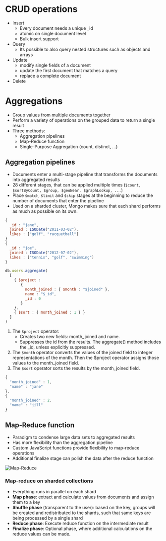 # CRUD operations

- Insert
    - Every document needs a unique _id
    - atomic on single document level
    - Bulk insert support
- Query
    - Its possible to also query nested structures such as objects and arrays
- Update
    - modify single fields of a document
    - update the first document that matches a query
    - replace a complete document
- Delete

# Aggregations

- Group values from multiple documents together
- Perform a variety of operations on the grouped data to return a single result
- Three methods:
    - Aggregation pipelines
    - Map-Reduce function
    - Single-Purpose Aggregation (count, distinct, ...)

## Aggregation pipelines

- Documents enter a multi-stage pipeline that transforms the documents into aggregated results
- 28 different stages, that can be applied multiple times (`$count, $sortByCount, $group, $geoNear, $graphLookup, ...`)
- Place `$match`, `$limit` and `$skip` stages at the beginning to reduce the number of documents that enter the pipeline
- Used on a sharded cluster, Mongo makes sure that each shard performs as much as possible on its own.

```javascript
{
  _id : "jane",
  joined : ISODate("2011-03-02"),
  likes : ["golf", "racquetball"]
}
{
  _id : "joe",
  joined : ISODate("2012-07-02"),
  likes : ["tennis", "golf", "swimming"]
}
```

```javascript
db.users.aggregate(
  [
    { $project :
       {
         month_joined : { $month : "$joined" },
         name : "$_id",
         _id : 0
       }
    },
    { $sort : { month_joined : 1 } }
  ]
)
```

1. The `$project` operator:
    - Creates two new fields: month_joined and name.
    - Suppresses the id from the results. The aggregate() method includes the _id, unless explicitly suppressed.
2. The `$month` operator converts the values of the joined field to integer representations of the month. Then the $project operator assigns those values to the month_joined field.
3. The `$sort` operator sorts the results by the month_joined field.

```javascript
{
  "month_joined" : 1,
  "name" : "jane"
},
{
  "month_joined" : 2,
  "name" : "jill"
}
```

## Map-Reduce function

- Paradigm to condense large data sets to aggregated results
- Has more flexibility than the aggregation pipeline
- Custom JavaScript functions provide flexibility to map-reduce operations
- Additional finalize stage can polish the data after the reduce function

![Map-Reduce](https://docs.mongodb.com/manual/_images/map-reduce.bakedsvg.svg)

### Map-reduce on sharded collections

- Everything runs in parallel on each shard
- **Map phase**: extract and calculate values from documents and assign them to a key
- **Shuffle phase** (transparent to the user): based on the key, groups will be created and redistributed to the shards, such that same keys are being processed by a single shard
- **Reduce phase**: Execute reduce function on the intermediate result
- **Finalize phase**: Optional phase, where additional calculations on the reduce values can be made.
